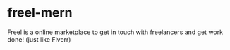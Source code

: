 # freel-mern
Freel is a online marketplace to get in touch with freelancers and get work done! (just like Fiverr)
